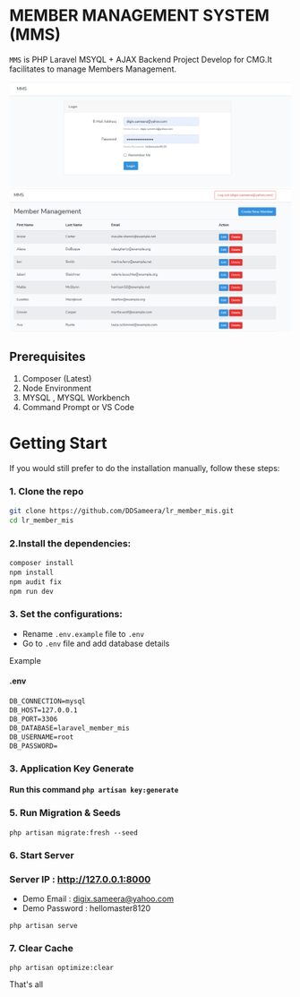 # MEMBER MANAGEMENT SYSTEM (MMS)

`MMS` is PHP Laravel MSYQL + AJAX Backend Project Develop for CMG.It facilitates to manage Members Management.

![ER Diagram](docs/scr1.PNG)
![ER Diagram](docs/scr2.PNG)
## Prerequisites 
1. Composer (Latest)
2. Node Environment 
3. MYSQL , MYSQL Workbench
4. Command Prompt or VS Code


# Getting Start

If you would still prefer to do the installation manually, follow these steps:

### 1. Clone the repo

```bash
git clone https://github.com/DDSameera/lr_member_mis.git
cd lr_member_mis
```

### 2.Install the dependencies:

```bash
composer install
npm install
npm audit fix
npm run dev
```

### 3. Set the configurations:

- Rename `.env.example` file to `.env`
- Go to `.env` file and add database details

Example

#### .env
```
DB_CONNECTION=mysql
DB_HOST=127.0.0.1
DB_PORT=3306
DB_DATABASE=laravel_member_mis
DB_USERNAME=root
DB_PASSWORD=
```


###  3. Application Key Generate
#### Run this command ```php artisan key:generate```

### 5. Run Migration & Seeds
```
php artisan migrate:fresh --seed
```
### 6. Start Server
### Server IP :  http://127.0.0.1:8000
- Demo Email : digix.sameera@yahoo.com
- Demo Password : hellomaster8120
```
php artisan serve
```
### 7. Clear Cache
```
php artisan optimize:clear
```

That's all

